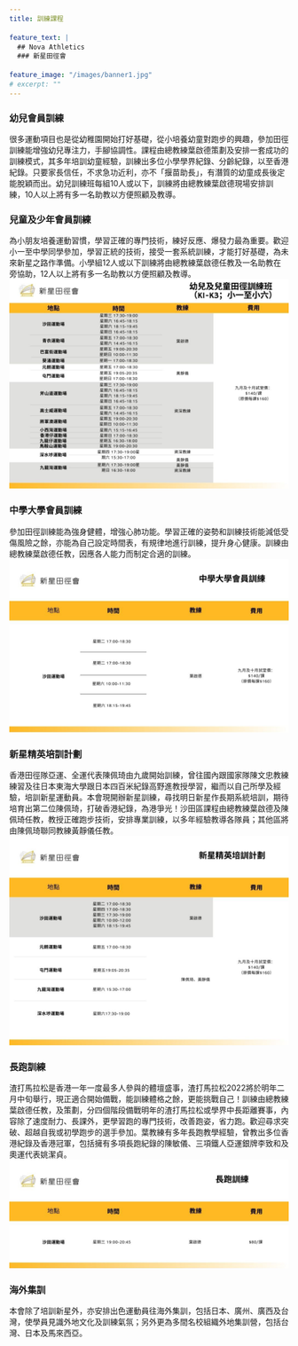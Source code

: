 ```yaml
---
title: 訓練課程

feature_text: |
  ## Nova Athletics
  ### 新星田徑會

feature_image: "/images/banner1.jpg"
# excerpt: ""
---
```

### 幼兒會員訓練
很多運動項目也是從幼稚園開始打好基礎，從小培養幼童對跑步的興趣，參加田徑訓練能增強幼兒專注力，手腳協調性。課程由總教練葉啟德策劃及安排一套成功的訓練模式，其多年培訓幼童經驗，訓練出多位小學學界紀錄、分齡紀錄，以至香港紀錄。只要家長信任，不求急功近利，亦不「揠苗助長」，有潛質的幼童成長後定能脫穎而出。幼兒訓練班每組10人或以下，訓練將由總教練葉啟德現場安排訓練，10人以上將有多一名助教以方便照顧及教導。
### 兒童及少年會員訓練
為小朋友培養運動習慣，學習正確的專門技術，練好反應、爆發力最為重要。歡迎小一至中學同學參加，學習正統的技術，接受一套系統訓練，才能打好基礎，為未來新星之路作準備。小學組12人或以下訓練將由總教練葉啟德任教及一名助教在旁協助，12人以上將有多一名助教以方便照顧及教導。
![](/images/kids_training.jpg)
### 中學大學會員訓練
參加田徑訓練能為強身健體，增強心肺功能。學習正確的姿勢和訓練技術能減低受傷風險之餘，亦能為自己設定時間表，有規律地進行訓練，提升身心健康。訓練由總教練葉啟德任教，因應各人能力而制定合適的訓練。
![](/images/sec+uni_training.jpg)
### 新星精英培訓計劃
香港田徑隊亞運、全運代表陳佩琦由九歲開始訓練，曾往國內跟國家隊陳文忠教練練習及往日本東海大學跟日本四百米紀錄高野進教授學習，繼而以自己所學及經驗，培訓新星運動員。本會現開辦新星訓練，尋找明日新星作長期系統培訓，期待培育出第二位陳佩琦，打破香港紀錄，為港爭光！沙田區課程由總教練葉啟德及陳佩琦任教，教授正確跑步技術，安排專業訓練，以多年經驗教導各隊員；其他區將由陳佩琦聯同教練黃靜儀任教。
![](/images/newstar_training.jpg)
### 長跑訓練
渣打馬拉松是香港一年一度最多人參與的體壇盛事，渣打馬拉松2022將於明年二月中旬舉行，現正適合開始備戰，能訓練體格之餘，更能挑戰自己！訓練由總教練葉啟德任教，及策劃，分四個階段備戰明年的渣打馬拉松或學界中長距離賽事，內容除了速度耐力、長課外，更學習跑的專門技術，改善跑姿，省力跑。歡迎尋求突破、超越自我或初學跑步的選手參加。葉教練有多年長跑教學經驗，曾教出多位香港紀錄及香港冠軍，包括擁有多項長跑紀錄的陳敏儀、三項鐵人亞運銀牌李致和及奧運代表姚潔貞。
![](/images/longrun_training.jpg)
### 海外集訓
本會除了培訓新星外，亦安排出色運動員往海外集訓，包括日本、廣州、廣西及台灣，使學員見識外地文化及訓練氣氛；另外更為多間名校組織外地集訓營，包括台灣、日本及馬來西亞。
